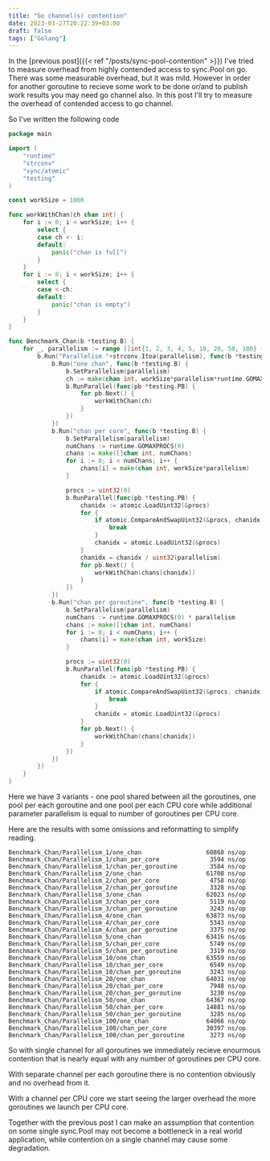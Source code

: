 ```yaml
---
title: "Go channel(s) contention"
date: 2023-03-27T20:22:39+03:00
draft: false
tags: ["Golang"]
---
```

In the [previous post]({{< ref "/posts/sync-pool-contention" >}}) I've tried to measure overhead from highly contended access to sync.Pool on go. There was some measurable overhead, but it was mild. However in order for another goroutine to recieve some work to be done or/and to publish work results you may need go channel also. In this post I'll try to measure the overhead of contended access to go channel. 

So I've written the following code
```go
package main

import (
	"runtime"
	"strconv"
	"sync/atomic"
	"testing"
)

const workSize = 1000

func workWithChan(ch chan int) {
	for i := 0; i < workSize; i++ {
		select {
		case ch <- i:
		default:
			panic("chan is full")
		}
	}
	for i := 0; i < workSize; i++ {
		select {
		case <-ch:
		default:
			panic("chan is empty")
		}
	}
}

func Benchmark_Chan(b *testing.B) {
	for _, parallelism := range []int{1, 2, 3, 4, 5, 10, 20, 50, 100} {
		b.Run("Parallelism "+strconv.Itoa(parallelism), func(b *testing.B) {
			b.Run("one chan", func(b *testing.B) {
				b.SetParallelism(parallelism)
				ch := make(chan int, workSize*parallelism*runtime.GOMAXPROCS(0))
				b.RunParallel(func(pb *testing.PB) {
					for pb.Next() {
						workWithChan(ch)
					}
				})
			})
			b.Run("chan per core", func(b *testing.B) {
				b.SetParallelism(parallelism)
				numChans := runtime.GOMAXPROCS(0)
				chans := make([]chan int, numChans)
				for i := 0; i < numChans; i++ {
					chans[i] = make(chan int, workSize*parallelism)
				}

				procs := uint32(0)
				b.RunParallel(func(pb *testing.PB) {
					chanidx := atomic.LoadUint32(&procs)
					for {
						if atomic.CompareAndSwapUint32(&procs, chanidx, chanidx+1) {
							break
						}
						chanidx = atomic.LoadUint32(&procs)
					}
					chanidx = chanidx / uint32(parallelism)
					for pb.Next() {
						workWithChan(chans[chanidx])
					}
				})
			})
			b.Run("chan per goroutine", func(b *testing.B) {
				b.SetParallelism(parallelism)
				numChans := runtime.GOMAXPROCS(0) * parallelism
				chans := make([]chan int, numChans)
				for i := 0; i < numChans; i++ {
					chans[i] = make(chan int, workSize)
				}

				procs := uint32(0)
				b.RunParallel(func(pb *testing.PB) {
					chanidx := atomic.LoadUint32(&procs)
					for {
						if atomic.CompareAndSwapUint32(&procs, chanidx, chanidx+1) {
							break
						}
						chanidx = atomic.LoadUint32(&procs)
					}
					for pb.Next() {
						workWithChan(chans[chanidx])
					}
				})
			})
		})
	}
}
```
Here we have 3 variants - one pool shared between all the goroutines, one pool per each goroutine and one pool per each CPU core while additional parameter parallelism is equal to number of goroutines per CPU core.

Here are the results with some omissions and reformatting to simplify reading.

```
Benchmark_Chan/Parallelism_1/one_chan                  60868 ns/op
Benchmark_Chan/Parallelism_1/chan_per_core              3594 ns/op
Benchmark_Chan/Parallelism_1/chan_per_goroutine         3584 ns/op
Benchmark_Chan/Parallelism_2/one_chan                  61708 ns/op
Benchmark_Chan/Parallelism_2/chan_per_core              4758 ns/op
Benchmark_Chan/Parallelism_2/chan_per_goroutine         3328 ns/op
Benchmark_Chan/Parallelism_3/one_chan                  62023 ns/op
Benchmark_Chan/Parallelism_3/chan_per_core              5119 ns/op
Benchmark_Chan/Parallelism_3/chan_per_goroutine         3243 ns/op
Benchmark_Chan/Parallelism_4/one_chan                  63873 ns/op
Benchmark_Chan/Parallelism_4/chan_per_core              5343 ns/op
Benchmark_Chan/Parallelism_4/chan_per_goroutine         3375 ns/op
Benchmark_Chan/Parallelism_5/one_chan                  63416 ns/op
Benchmark_Chan/Parallelism_5/chan_per_core              5749 ns/op
Benchmark_Chan/Parallelism_5/chan_per_goroutine         3319 ns/op
Benchmark_Chan/Parallelism_10/one_chan                 63559 ns/op
Benchmark_Chan/Parallelism_10/chan_per_core             6549 ns/op
Benchmark_Chan/Parallelism_10/chan_per_goroutine        3243 ns/op
Benchmark_Chan/Parallelism_20/one_chan                 64031 ns/op
Benchmark_Chan/Parallelism_20/chan_per_core             7948 ns/op
Benchmark_Chan/Parallelism_20/chan_per_goroutine        3230 ns/op
Benchmark_Chan/Parallelism_50/one_chan                 64367 ns/op
Benchmark_Chan/Parallelism_50/chan_per_core            14881 ns/op
Benchmark_Chan/Parallelism_50/chan_per_goroutine        3285 ns/op
Benchmark_Chan/Parallelism_100/one_chan                64066 ns/op
Benchmark_Chan/Parallelism_100/chan_per_core           30397 ns/op
Benchmark_Chan/Parallelism_100/chan_per_goroutine       3273 ns/op
```
So with single channel for all goroutines we immediately recieve enourmous contention that is nearly equal with any number of goroutines per CPU core.

With separate channel per each goroutine there is no contention obviously and no overhead from it.

With a channel per CPU core we start seeing the larger overhead the more goroutines we launch per CPU core.

Together with the previous post I can make an assumption that contention on some single sync.Pool may not become a bottleneck in a real world application, while contention on a single channel may cause some degradation.